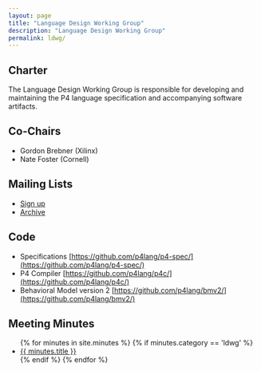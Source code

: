 ```yaml
---
layout: page
title: "Language Design Working Group"
description: "Language Design Working Group"
permalink: ldwg/
---
```


## Charter

The Language Design Working Group is responsible for developing and
maintaining the P4 language specification and accompanying software
artifacts.
    
## Co-Chairs

* Gordon Brebner (Xilinx)
* Nate Foster (Cornell)

## Mailing Lists

* [Sign up](http://lists.p4.org/mailman/listinfo/p4-design_lists.p4.org)</li>
* [Archive](http://lists.p4.org/pipermail/p4-design_lists.p4.org/)</li>

## Code

* Specifications [https://github.com/p4lang/p4-spec/](https://github.com/p4lang/p4-spec/)    
* P4 Compiler [https://github.com/p4lang/p4c/](https://github.com/p4lang/p4c/)
* Behavioral Model version 2 [https://github.com/p4lang/bmv2/](https://github.com/p4lang/bmv2/)
    
## Meeting Minutes
<ul>
{% for minutes in site.minutes %}
{% if minutes.category == 'ldwg' %}
<li>
  <a href="{{ minutes.url | prepend: site.baseurl }}">{{ minutes.title }}</a>
</li>
{% endif %}
{% endfor %}
</ul>

&nbsp;